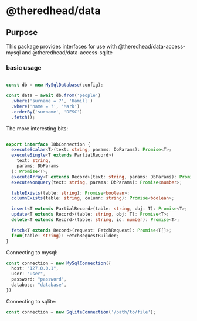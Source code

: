 # @theredhead/data

## Purpose

This package provides interfaces for use with @theredhead/data-access-mysql and @theredhead/data-access-sqlite

### basic usage

```typescript

const db = new MySqlDatabase(config);

const data = await db.from('people')
  .where('surname = ?', 'Hamill')
  .where('name = ?', 'Mark')
  .orderBy('surname', 'DESC')
  .fetch();

```

The more interesting bits:

```typescript

export interface IDbConnection {
  executeScalar<T>(text: string, params: DbParams): Promise<T>;
  executeSingle<T extends PartialRecord>(
    text: string,
    params: DbParams
  ): Promise<T>;
  executeArray<T extends Record>(text: string, params: DbParams): Promise<T[]>;
  executeNonQuery(text: string, params: DbParams): Promise<number>;

  tableExists(table: string): Promise<boolean>;
  columnExists(table: string, column: string): Promise<boolean>;

  insert<T extends PartialRecord>(table: string, obj: T): Promise<T>;
  update<T extends Record>(table: string, obj: T): Promise<T>;
  delete<T extends Record>(table: string, id: number): Promise<T>;

  fetch<T extends Record>(request: FetchRequest): Promise<T[]>;
  from(table: string): FetchRequestBuilder;
}

```

Connecting to mysql:

```typescript
const connection = new MySqlConnection({
  host: "127.0.0.1",
  user: "user",
  password: "password",
  database: "database",
})
```

Connecting to sqlite:

```typescript
const connection = new SqliteConnection('/path/to/file');
```
